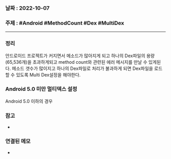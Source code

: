 ### 날짜 : 2022-10-07
### 주제 : #Android #MethodCount #Dex #MultiDex
----
### 정리
안드로이드 프로젝트가 커지면서 메소드가 많아지게 되고 하나의 Dex파일의 용량(65,536개)을 초과하게되고 method count와 관련된 에러 메시지를 만날 수 있게된다. 메소드 갯수가 많이지고 하나의 Dex파일로 처리가 불과하게 되면 Dex파일을 로드할 수 있도록 Multi Dex설정을 해야한다.

### Android 5.0 미만 멀티덱스 설정
Android 5.0 이하의 경우 
### 참고
- 

### 연결된 메모
- 